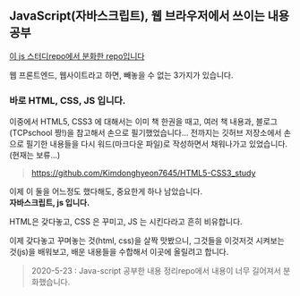 ## JavaScript(자바스크립트), 웹 브라우저에서 쓰이는 내용 공부

[이 js 스터디repo에서 분화한 repo입니다](https://github.com/Kimdonghyeon7645/JavaScript-study)

웹 프론트엔드, 웹사이트라고 하면, 빼놓을 수 없는 3가지가 있습니다.
### 바로 HTML, CSS, JS 입니다.

이중에서 HTML5, CSS3 에 대해서는 이미 책 한권을 때고, 여러 책 내용과, 블로그(TCPschool 짱!)을 참고해서 손으로 필기했었습니다... 전까지는 깃허브 저장소에서 손으로 필기한 내용들을 다시 워드(마크다운 파일)로 작성하면서 채워나가고 있었습니다.(현재는 보류...)

> https://github.com/Kimdonghyeon7645/HTML5-CSS3_study

이제 이 둘을 어느정도 했다해도, 중요한게 하나 남았습니다.  
**자바스크립트, js 입니다.**

HTML은 갖다놓고, CSS 은 꾸미고, JS 는 시킨다라고 흔히 비유합니다.

이제 갖다놓고 꾸며놓는 것(html, css)을 살짝 맛봤으니, 그것들을 이것저것 시켜보는 것(js)을 배워보고, 
배운 내용들을 수합해서 이곳에 올릴려고 합니다.

> 2020-5-23 : Java-script 공부한 내용 정리repo에서 내용이 너무 길어져서 분화했습니다.